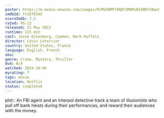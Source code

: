 ```yaml
---
poster: https://m.media-amazon.com/images/M/MV5BMTY0NDY3MDMxN15BMl5BanBnXkFtZTcwOTM5NzMzOQ@@._V1_SX300.jpg
imdbId: tt1670345
scoreImdb: 7.2
rated: PG-13
released: 31 May 2013
runtime: 115 min
cast: Jesse Eisenberg, Common, Mark Ruffalo
director: Louis Leterrier
country: United States, France
language: English, French
aka: 
genre: Crime, Mystery, Thriller
dvd: N/A
watched: 2024-10-06
myrating: 7
tags: movie
location: Netflix
status: completed
---
```


plot:: An FBI agent and an Interpol detective track a team of illusionists who pull off bank heists during their performances, and reward their audiences with the money.